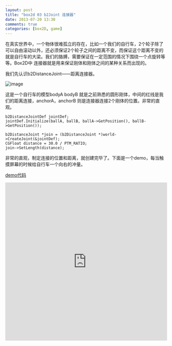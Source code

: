 ```yaml
---
layout: post
title: "box2d 03 b2Joint 连接器"
date: 2013-07-20 13:30
comments: true
categories: [box2D, game]
---
```

在真实世界中，一个物体很难孤立的存在，比如一个我们的自行车，2个轮子除了可以自由滚动以外，还必须保证2个轮子之间的距离不变，而保证这个距离不变的就是自行车的大梁。我们的胳膊，需要保证在一定范围的情况下围绕一个点旋转等等。Box2D中 连接器就是用来保证刚体和刚体之间的某种关系而出现的。

我们先认识b2DistanceJoint——距离连接器。

![image](http://www.ladeng6666.com/blog/wp-content/uploads/2012/08/zixingche.jpg)

这是一个自行车的模型bodyA bodyB 就是之前熟悉的圆形刚体，中间的红线是我们的距离连接，anchorA，anchorB 则是连接器连接2个刚体的位置。非常的直观。

	b2DistanceJointDef jointDef;
    jointDef.Initialize(ballA, ballB, ballA->GetPosition(), ballB->GetPosition());
    
    b2DistanceJoint *join = (b2DistanceJoint *)world->CreateJoint(&jointDef);
    CGFloat distance = 30.0 / PTM_RATIO;
    join->SetLength(distance);

非常的直观，制定连接的位置和距离，就创建完毕了。下面是一个demo，每当触摸屏幕的时候给自行车一个向右的冲量。

[demo代码](https://github.com/studentdeng/box2d-tutorials/tree/master/03)

<div class="video-container">
	<iframe height=498 width=510 src="http://player.youku.com/embed/XNTg1MjU2MTQ4" frameborder=0 allowfullscreen></iframe>
</div>






